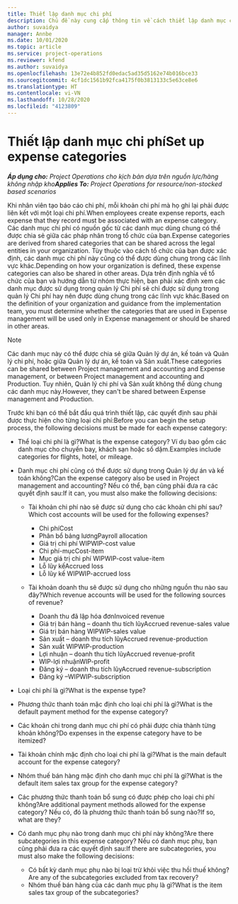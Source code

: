 ```yaml
---
title: Thiết lập danh mục chi phí
description: Chủ đề này cung cấp thông tin về cách thiết lập danh mục chi phí và danh mục chia sẻ cho báo cáo chi phí.
author: suvaidya
manager: Annbe
ms.date: 10/01/2020
ms.topic: article
ms.service: project-operations
ms.reviewer: kfend
ms.author: suvaidya
ms.openlocfilehash: 13e72e4b852fd0edac5ad35d5162e74b016bce33
ms.sourcegitcommit: 4cf1dc1561b92fca4175f0b3813133c5e63ce8e6
ms.translationtype: HT
ms.contentlocale: vi-VN
ms.lasthandoff: 10/28/2020
ms.locfileid: "4123809"
---
```

# <a name="set-up-expense-categories"></a><span data-ttu-id="69540-103">Thiết lập danh mục chi phí</span><span class="sxs-lookup"><span data-stu-id="69540-103">Set up expense categories</span></span>

<span data-ttu-id="69540-104">_**Áp dụng cho:** Project Operations cho kịch bản dựa trên nguồn lực/hàng không nhập kho_</span><span class="sxs-lookup"><span data-stu-id="69540-104">_**Applies To:** Project Operations for resource/non-stocked based scenarios_</span></span>

<span data-ttu-id="69540-105">Khi nhân viên tạo báo cáo chi phí, mỗi khoản chi phí mà họ ghi lại phải được liên kết với một loại chi phí.</span><span class="sxs-lookup"><span data-stu-id="69540-105">When employees create expense reports, each expense that they record must be associated with an expense category.</span></span> <span data-ttu-id="69540-106">Các danh mục chi phí có nguồn gốc từ các danh mục dùng chung có thể được chia sẻ giữa các pháp nhân trong tổ chức của bạn.</span><span class="sxs-lookup"><span data-stu-id="69540-106">Expense categories are derived from shared categories that can be shared across the legal entities in your organization.</span></span> <span data-ttu-id="69540-107">Tùy thuộc vào cách tổ chức của bạn được xác định, các danh mục chi phí này cũng có thể được dùng chung trong các lĩnh vực khác.</span><span class="sxs-lookup"><span data-stu-id="69540-107">Depending on how your organization is defined, these expense categories can also be shared in other areas.</span></span> <span data-ttu-id="69540-108">Dựa trên định nghĩa về tổ chức của bạn và hướng dẫn từ nhóm thực hiện, bạn phải xác định xem các danh mục được sử dụng trong quản lý Chi phí sẽ chỉ được sử dụng trong quản lý Chi phí hay nên được dùng chung trong các lĩnh vực khác.</span><span class="sxs-lookup"><span data-stu-id="69540-108">Based on the definition of your organization and guidance from the implementation team, you must determine whether the categories that are used in Expense management will be used only in Expense management or should be shared in other areas.</span></span>

> [!NOTE]
> <span data-ttu-id="69540-109">Các danh mục này có thể được chia sẻ giữa Quản lý dự án, kế toán và Quản lý chi phí, hoặc giữa Quản lý dự án, kế toán và Sản xuất.</span><span class="sxs-lookup"><span data-stu-id="69540-109">These categories can be shared between Project management and accounting and Expense management, or between Project management and accounting and Production.</span></span> <span data-ttu-id="69540-110">Tuy nhiên, Quản lý chi phí và Sản xuất không thể dùng chung các danh mục này.</span><span class="sxs-lookup"><span data-stu-id="69540-110">However, they can't be shared between Expense management and Production.</span></span>

<span data-ttu-id="69540-111">Trước khi bạn có thể bắt đầu quá trình thiết lập, các quyết định sau phải được thực hiện cho từng loại chi phí:</span><span class="sxs-lookup"><span data-stu-id="69540-111">Before you can begin the setup process, the following decisions must be made for each expense category:</span></span>

- <span data-ttu-id="69540-112">Thể loại chi phí là gì?</span><span class="sxs-lookup"><span data-stu-id="69540-112">What is the expense category?</span></span> <span data-ttu-id="69540-113">Ví dụ bao gồm các danh mục cho chuyến bay, khách sạn hoặc số dặm.</span><span class="sxs-lookup"><span data-stu-id="69540-113">Examples include categories for flights, hotel, or mileage.</span></span>
- <span data-ttu-id="69540-114">Danh mục chi phí cũng có thể được sử dụng trong Quản lý dự án và kế toán không?</span><span class="sxs-lookup"><span data-stu-id="69540-114">Can the expense category also be used in Project management and accounting?</span></span> <span data-ttu-id="69540-115">Nếu có thể, bạn cũng phải đưa ra các quyết định sau:</span><span class="sxs-lookup"><span data-stu-id="69540-115">If it can, you must also make the following decisions:</span></span>

    - <span data-ttu-id="69540-116">Tài khoản chi phí nào sẽ được sử dụng cho các khoản chi phí sau?</span><span class="sxs-lookup"><span data-stu-id="69540-116">Which cost accounts will be used for the following expenses?</span></span>

        - <span data-ttu-id="69540-117">Chi phí</span><span class="sxs-lookup"><span data-stu-id="69540-117">Cost</span></span>
        - <span data-ttu-id="69540-118">Phân bổ bảng lương</span><span class="sxs-lookup"><span data-stu-id="69540-118">Payroll allocation</span></span>
        - <span data-ttu-id="69540-119">Giá trị chi phí WIP</span><span class="sxs-lookup"><span data-stu-id="69540-119">WIP-cost value</span></span>
        - <span data-ttu-id="69540-120">Chi phí-mục</span><span class="sxs-lookup"><span data-stu-id="69540-120">Cost-item</span></span>
        - <span data-ttu-id="69540-121">Mục giá trị chi phí WIP</span><span class="sxs-lookup"><span data-stu-id="69540-121">WIP-cost value-item</span></span>
        - <span data-ttu-id="69540-122">Lỗ lũy kế</span><span class="sxs-lookup"><span data-stu-id="69540-122">Accrued loss</span></span>
        - <span data-ttu-id="69540-123">Lỗ lũy kế WIP</span><span class="sxs-lookup"><span data-stu-id="69540-123">WIP-accrued loss</span></span>

    - <span data-ttu-id="69540-124">Tài khoản doanh thu sẽ được sử dụng cho những nguồn thu nào sau đây?</span><span class="sxs-lookup"><span data-stu-id="69540-124">Which revenue accounts will be used for the following sources of revenue?</span></span>

        - <span data-ttu-id="69540-125">Doanh thu đã lập hóa đơn</span><span class="sxs-lookup"><span data-stu-id="69540-125">Invoiced revenue</span></span>
        - <span data-ttu-id="69540-126">Giá trị bán hàng – doanh thu tích lũy</span><span class="sxs-lookup"><span data-stu-id="69540-126">Accrued revenue-sales value</span></span>
        - <span data-ttu-id="69540-127">Giá trị bán hàng WIP</span><span class="sxs-lookup"><span data-stu-id="69540-127">WIP-sales value</span></span>
        - <span data-ttu-id="69540-128">Sản xuất – doanh thu tích lũy</span><span class="sxs-lookup"><span data-stu-id="69540-128">Accrued revenue-production</span></span>
        - <span data-ttu-id="69540-129">Sản xuất WIP</span><span class="sxs-lookup"><span data-stu-id="69540-129">WIP-production</span></span>
        - <span data-ttu-id="69540-130">Lợi nhuận – doanh thu tích lũy</span><span class="sxs-lookup"><span data-stu-id="69540-130">Accrued revenue-profit</span></span>
        - <span data-ttu-id="69540-131">WIP-lợi nhuận</span><span class="sxs-lookup"><span data-stu-id="69540-131">WIP-profit</span></span>
        - <span data-ttu-id="69540-132">Đăng ký – doanh thu tích lũy</span><span class="sxs-lookup"><span data-stu-id="69540-132">Accrued revenue-subscription</span></span>
        - <span data-ttu-id="69540-133">Đăng ký –WIP</span><span class="sxs-lookup"><span data-stu-id="69540-133">WIP-subscription</span></span>

- <span data-ttu-id="69540-134">Loại chi phí là gì?</span><span class="sxs-lookup"><span data-stu-id="69540-134">What is the expense type?</span></span>
- <span data-ttu-id="69540-135">Phương thức thanh toán mặc định cho loại chi phí là gì?</span><span class="sxs-lookup"><span data-stu-id="69540-135">What is the default payment method for the expense category?</span></span>
- <span data-ttu-id="69540-136">Các khoản chi trong danh mục chi phí có phải được chia thành từng khoản không?</span><span class="sxs-lookup"><span data-stu-id="69540-136">Do expenses in the expense category have to be itemized?</span></span>
- <span data-ttu-id="69540-137">Tài khoản chính mặc định cho loại chi phí là gì?</span><span class="sxs-lookup"><span data-stu-id="69540-137">What is the main default account for the expense category?</span></span>
- <span data-ttu-id="69540-138">Nhóm thuế bán hàng mặc định cho danh mục chi phí là gì?</span><span class="sxs-lookup"><span data-stu-id="69540-138">What is the default item sales tax group for the expense category?</span></span>
- <span data-ttu-id="69540-139">Các phương thức thanh toán bổ sung có được phép cho loại chi phí không?</span><span class="sxs-lookup"><span data-stu-id="69540-139">Are additional payment methods allowed for the expense category?</span></span> <span data-ttu-id="69540-140">Nếu có, đó là phương thức thanh toán bổ sung nào?</span><span class="sxs-lookup"><span data-stu-id="69540-140">If so, what are they?</span></span>
- <span data-ttu-id="69540-141">Có danh mục phụ nào trong danh mục chi phí này không?</span><span class="sxs-lookup"><span data-stu-id="69540-141">Are there subcategories in this expense category?</span></span> <span data-ttu-id="69540-142">Nếu có danh mục phụ, bạn cũng phải đưa ra các quyết định sau:</span><span class="sxs-lookup"><span data-stu-id="69540-142">If there are subcategories, you must also make the following decisions:</span></span>

    - <span data-ttu-id="69540-143">Có bất kỳ danh mục phụ nào bị loại trừ khỏi việc thu hồi thuế không?</span><span class="sxs-lookup"><span data-stu-id="69540-143">Are any of the subcategories excluded from tax recovery?</span></span>
    - <span data-ttu-id="69540-144">Nhóm thuế bán hàng của các danh mục phụ là gì?</span><span class="sxs-lookup"><span data-stu-id="69540-144">What is the item sales tax group of the subcategories?</span></span>
